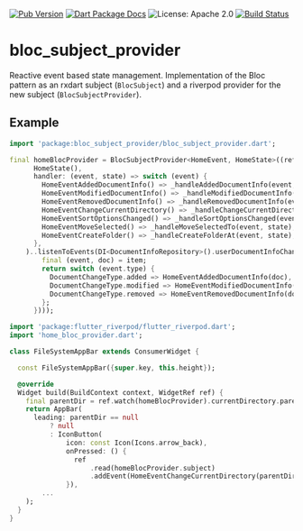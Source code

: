 [![Pub Version](https://img.shields.io/pub/v/bloc_subject_provider.svg)](https://pub.dev/packages/bloc_subject_provider)
[![Dart Package Docs](https://img.shields.io/badge/documentation-pub.dev-blue.svg)](https://pub.dev/documentation/bloc_subject_provider/latest/)
![License: Apache 2.0](https://img.shields.io/badge/license-Apache%202.0-blue)
[![Build Status](https://github.com/mcmah309/bloc_subject/actions/workflows/dart.yml/badge.svg)](https://github.com/mcmah309/bloc_subject/actions)

# bloc_subject_provider

Reactive event based state management. Implementation of the Bloc pattern as an rxdart subject (`BlocSubject`) and a riverpod provider for the new subject (`BlocSubjectProvider`).

## Example
```dart
import 'package:bloc_subject_provider/bloc_subject_provider.dart';

final homeBlocProvider = BlocSubjectProvider<HomeEvent, HomeState>((ref) => BlocSubject.seeded(
      HomeState(),
      handler: (event, state) => switch (event) {
        HomeEventAddedDocumentInfo() => _handleAddedDocumentInfo(event, state),
        HomeEventModifiedDocumentInfo() => _handleModifiedDocumentInfo(event, state),
        HomeEventRemovedDocumentInfo() => _handleRemovedDocumentInfo(event, state),
        HomeEventChangeCurrentDirectory() => _handleChangeCurrentDirectory(event, state),
        HomeEventSortOptionsChanged() => _handleSortOptionsChanged(event, state),
        HomeEventMoveSelected() => _handleMoveSelectedTo(event, state),
        HomeEventCreateFolder() => _handleCreateFolderAt(event, state),
      },
    )..listenToEvents(DI<DocumentInfoRepository>().userDocumentInfoChangeStream().map((item) {
        final (event, doc) = item;
        return switch (event.type) {
          DocumentChangeType.added => HomeEventAddedDocumentInfo(doc),
          DocumentChangeType.modified => HomeEventModifiedDocumentInfo(doc),
          DocumentChangeType.removed => HomeEventRemovedDocumentInfo(doc),
        };
      })));
```
```dart
import 'package:flutter_riverpod/flutter_riverpod.dart';
import 'home_bloc_provider.dart';

class FileSystemAppBar extends ConsumerWidget {

  const FileSystemAppBar({super.key, this.height});

  @override
  Widget build(BuildContext context, WidgetRef ref) {
    final parentDir = ref.watch(homeBlocProvider).currentDirectory.parent;
    return AppBar(
      leading: parentDir == null
          ? null
          : IconButton(
              icon: const Icon(Icons.arrow_back),
              onPressed: () {
                ref
                    .read(homeBlocProvider.subject)
                    .addEvent(HomeEventChangeCurrentDirectory(parentDir.fullPath));
              }),
        ...
    );
  }
}
```